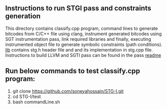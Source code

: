 
Instructions to run STGI pass and constraints generation
------------------------------------------------------------------

This directory contains classify.cpp program, command lines to generate bitcodes from C/C++ file using clang, instrument generated bitcodes using SGT instrumentation pass, link required libraries and finally, executing instrumented object file to generate symbolic constraints (path conditions). 
[lib](https://github.com/soneyahossain/STG-I/tree/master/lib) contains stg.h header file and and its implementation in stg.cpp file.
Instructions to build LLVM and SGTI pass can be found in the pass [readme](https://github.com/soneyahossain/STG-I/blob/master/pass/README.md)

Run below commands to test classify.cpp program:
---------------------------------------------------
1. git clone https://github.com/soneyahossain/STG-I.git
2. cd STG-I/test
3. bash commandLine.sh

